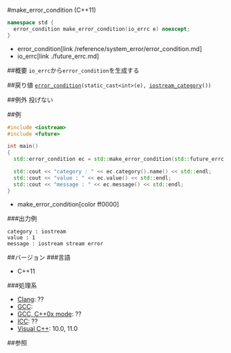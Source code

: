 #make_error_condition (C++11)
```cpp
namespace std {
  error_condition make_error_condition(io_errc e) noexcept;
}
```
* error_condition[link /reference/system_error/error_condition.md]
* io_errc[link ./future_errc.md]

##概要
`io_errc`から`error_condition`を生成する


##戻り値
[`error_condition`](/reference/system_error/error_condition.md)`(static_cast<int>(e), `[`iostream_category`](./iostream_category.md)`())`


##例外
投げない


##例
```cpp
#include <iostream>
#include <future>

int main()
{
  std::error_condition ec = std::make_error_condition(std::future_errc::broken_promise);

  std::cout << "category : " << ec.category().name() << std::endl;
  std::cout << "value : " << ec.value() << std::endl;
  std::cout << "message : " << ec.message() << std::endl;
}
```
* make_error_condition[color ff0000]

###出力例
```
category : iostream
value : 1
message : iostream stream error
```

##バージョン
###言語
- C++11

###処理系
- [Clang](/implementation.md#clang): ??
- [GCC](/implementation.md#gcc):
- [GCC, C++0x mode](/implementation.md#gcc): ??
- [ICC](/implementation.md#icc): ??
- [Visual C++](/implementation.md#visual_cpp): 10.0, 11.0


##参照


